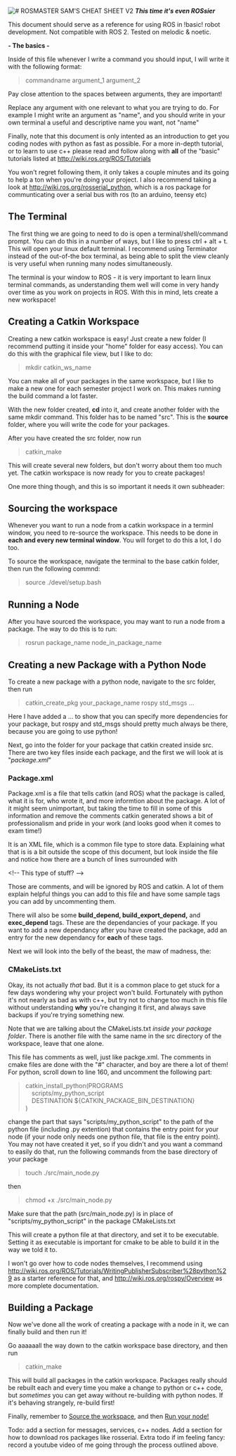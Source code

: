 
![# ROSMASTER SAM'S CHEAT SHEET V2](https://i.imgur.com/VfweMIg.png)
***This time it's even ROSsier***

This document should serve as a reference for using ROS in !basic! robot development. Not compatible with ROS 2. Tested on melodic & noetic.


**- The basics -**

<!-- This document is written as a .md file. You should be able to see the first line as a bold heading if you opened it in visual studio code/pycharm or any good code editor. 

but if you can see this paragraph, that means you're reading it as text. If you want to see it rendered nicely, open it in one of these programs, 
or paste the contents of this file into an online  markdown editor, 
like https://dillinger.io/ -->

Inside of this file whenever I write a command you should input, I will write it with the following format:
> commandname argument_1 argument_2 

Pay close attention to the spaces between arguments, they are important!

Replace any argument with one relevant to what you are trying to do. For example I might 
write an argument as "name", and you should write in your own terminal a useful and 
descriptive name you want, not "name"

Finally, note that this document is only intented as an introduction to get you coding nodes with python as fast as possible. For a more in-depth tutorial, or to learn to use c++ please read and follow along with **all** of the "basic" tutorials listed at http://wiki.ros.org/ROS/Tutorials

You won't regret following them, it only takes a couple minutes and its going to help a ton when you're doing your project. I also recommend taking a look at http://wiki.ros.org/rosserial_python, which is a ros package for communticating over a serial bus with ros (to an arduino, teensy etc)

## The Terminal
The first thing we are going to need to do is open a terminal/shell/command prompt. You can do this in a number of ways, 
but I like to press ctrl + alt + t. This will open your linux default terminal. I recommend using Terminator instead 
of the out-of-the box terminal, as being able to split the view cleanly is very useful when running many nodes 
simultaneously.

The terminal is your window to ROS - it is very important to learn linux terminal commands, as understanding them well
will come in very handy over time as you work on projects in ROS. With this in mind, lets create a new workspace!

## Creating a Catkin Workspace
Creating a new catkin workspace is easy! Just create a new folder (I recommend 
putting it inside your "home" folder for easy access). You can do this with the 
graphical file view, but I like to do:
> mkdir catkin_ws_name

You can make all of your packages in the same workspace, but I like to make a new one for each semester project I work on. This makes running the build command a lot faster.

With the new folder created, **cd** into it, and create another folder with the same mkdir command. This folder has to be named "src". This is the **source** folder, where you will write the code for your packages.

After you have created the src folder, now run 
> catkin_make

This will create several new folders, but don't worry about them too much yet. The catkin workspace is now ready for you to create packages!

One more thing though, and this is so important it needs it own subheader:

## Sourcing the workspace

Whenever you want to run a node from a catkin workspace in a terminl window, you 
need to re-source the workspace. This needs to be done in **each and every new 
terminal window**. You will forget to do this a lot, I do too.

To source the workspace, navigate the terminal to the base catkin folder, then 
run the following commnd:

> source ./devel/setup.bash

## Running a Node

After you have sourced the workspace, you may want to run a node from a package. The way to do this is to run:

> rosrun package_name node_in_package_name

## Creating a new Package with a Python Node

To create a new package with a python node, navigate to the src folder, then run

> catkin_create_pkg your_package_name rospy std_msgs ...

Here I have added a ... to show that you can specify more dependencies for your package, 
but rospy and std_msgs should pretty much always be there, because you are going to use python!

Next, go into the folder for your package that catkin created inside src. There are two key files inside each package, and the first we will look at is "*package.xml*"

### Package.xml
Package.xml is a file that tells catkin (and ROS) what the package is called, what it is for, who wrote it, and more informtion about the package. A lot of it might seem 
unimportant, but taking the time to fill in some of this information and remove the comments catkin generated shows a bit of professionalism and pride in your work (and looks good when it comes to exam time!) 

It is an XML file, which is a common file type to store data. Explaining what that is is a bit outside the 
scope of this document, but look inside the file and notice how there are a bunch of lines surrounded with 

&lt;!-- This type of stuff? --&gt;

Those are comments, and will be ignored by ROS and catkin. A lot of them explain helpful things you can add 
to this file and have some sample tags you can add by uncommenting them. 

There will also be some **build_depend, build_export_depend,** and **exec_depend** tags. These are the dependancies of your package. If you want to add a new dependancy after you have created the package, add an entry for the new dependancy for **each** of these tags. 

Next we will look into the belly of the beast, the maw of madness, the:

### CMakeLists.txt

Okay, its not actually *that* bad. But it is a common place to get stuck for a few days wondering why your project won't build. Fortunately with python it's not nearly as bad as with c++, but try not to change too much in this file without understanding **why** you're changing it first, and always save backups if you're trying something new.

Note that we are talking about the CMakeLists.txt *inside your package folder*. There is another file with the same name in the src directory of the workspace, leave that one alone.

This file has comments as well, just like packge.xml. The comments in cmake files are done with the "#" character, and boy are there a lot of them! For python, scroll down to line 160, and uncomment the following part:
>catkin_install_python(PROGRAMS  
&emsp;scripts/my_python_script  
&emsp;DESTINATION ${CATKIN_PACKAGE_BIN_DESTINATION}  
)

change the part that says "scripts/my_python_script" to the path of the python file (including .py extention) that contains the entry point for your node (if your node only needs one python file, that file is the entry point). You may not have created it yet, so if you didn't and you want a command to easily do that, run the following commands from the base directory of your package

> touch ./src/main_node.py

then 

> chmod +x ./src/main_node.py

Make sure that the path (src/main_node.py) is in place of "scripts/my_python_script" in the package CMakeLists.txt

This will create a python file at that directory, and set it to be executable. Setting it as executable is important for cmake to be able to build it in the way we told it to.

I won't go over how to code nodes themselves, I recommend using http://wiki.ros.org/ROS/Tutorials/WritingPublisherSubscriber%28python%29 as a starter reference for that, and http://wiki.ros.org/rospy/Overview as more complete documentation.

## Building a Package

Now we've done all the work of creating a package with a node in it, we can finally build and then run it!

Go aaaaaall the way down to the catkin workspace base directory, and then run

> catkin_make

This will build all packages in the catkin workspace. Packages really should be rebuilt each and every time you make a change to python or c++ code, but *sometimes* you can get away without re-building with python nodes. If it's behaving strangely, re-build first! 

Finally, remember to [Source the workspace](#sourcing-the-workspace), and then [Run your node!](#running-a-node)

Todo: add a section for messages, services, c++ nodes. Add a section for how to download ros packages like rosserial.
Extra todo if im feeling fancy: record a youtube video of me going through the process outlined above.
